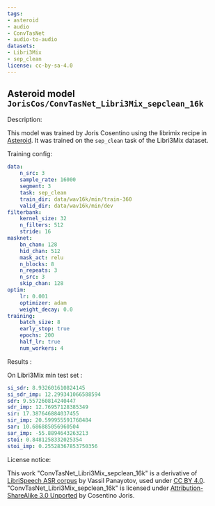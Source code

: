 ```yaml
---
tags:
- asteroid
- audio
- ConvTasNet
- audio-to-audio
datasets:
- Libri3Mix
- sep_clean
license: cc-by-sa-4.0
---
```


## Asteroid model `JorisCos/ConvTasNet_Libri3Mix_sepclean_16k`

Description:

This model was trained by Joris Cosentino using the librimix recipe in [Asteroid](https://github.com/asteroid-team/asteroid). 
It was trained on the `sep_clean` task of the Libri3Mix dataset.

Training config:
```yaml
data:
    n_src: 3
    sample_rate: 16000
    segment: 3
    task: sep_clean
    train_dir: data/wav16k/min/train-360
    valid_dir: data/wav16k/min/dev
filterbank:
    kernel_size: 32
    n_filters: 512
    stride: 16
masknet:
    bn_chan: 128
    hid_chan: 512
    mask_act: relu
    n_blocks: 8
    n_repeats: 3
    n_src: 3
    skip_chan: 128
optim:
    lr: 0.001
    optimizer: adam
    weight_decay: 0.0
training:
    batch_size: 8
    early_stop: true
    epochs: 200
    half_lr: true
    num_workers: 4
```


Results :

On Libri3Mix min test set :
```yaml
si_sdr: 8.932601610824145
si_sdr_imp: 12.299341066588594
sdr: 9.557260814240447
sdr_imp: 12.76957128385349
sir: 17.387646884037455
sir_imp: 20.599955591768484
sar: 10.686885056960504
sar_imp: -55.8894643263213
stoi: 0.8481258332025354
stoi_imp: 0.25528367853750356
```

License notice:

This work "ConvTasNet_Libri3Mix_sepclean_16k" 
is a derivative of [LibriSpeech ASR corpus](http://www.openslr.org/12) by Vassil Panayotov,
used under [CC BY 4.0](https://creativecommons.org/licenses/by/4.0/). "ConvTasNet_Libri3Mix_sepclean_16k" 
is licensed under [Attribution-ShareAlike 3.0 Unported](https://creativecommons.org/licenses/by-sa/3.0/) by Cosentino Joris.